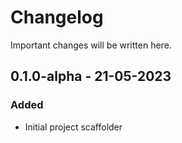 # Changelog

Important changes will be written here.

## 0.1.0-alpha - 21-05-2023

### Added

- Initial project scaffolder
